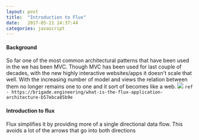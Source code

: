 ```yaml
---
layout: post
title:  "Introduction to Flux"
date:   2017-05-21 14:37:44
categories: javascript
---
```


#### Background
So far one of the most common architectural patterns that have been used in the we has been MVC. 
Though MVC has been used for last couple of decades, with the new highly interactive websites/apps it doesn't scale that well. 
With the increasing number of model and views the relation between them no longer remains one to one and it sort of becomes like a web.
<img src="{{ site.baseurl }}/images/posts/2017/introduction-to-flux/mvc-problems.jpeg" class="half-fit image">
`ref - https://brigade.engineering/what-is-the-flux-application-architecture-b57ebca85b9e`

#### Introduction to flux
Flux simplifies it by providing more of a single directional data flow. This avoids a lot of the arrows that go into both directions


